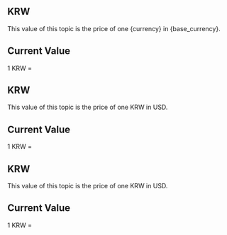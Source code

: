 ## KRW

This value of this topic is the price of one {currency} in {base_currency}.

## Current Value

1 KRW = <Topic topic="finance/stock-exchange/currency/KRW/USD" decimals="3" unit="USD"/>

## KRW

This value of this topic is the price of one KRW in USD.

## Current Value

1 KRW = <Topic topic="finance/stock-exchange/currency/KRW/USD" decimals="3" unit="USD"/>

## KRW

This value of this topic is the price of one KRW in USD.

## Current Value

1 KRW = <Topic topic="finance/stock-exchange/currency/KRW/USD" decimals="3" unit="USD"/>

